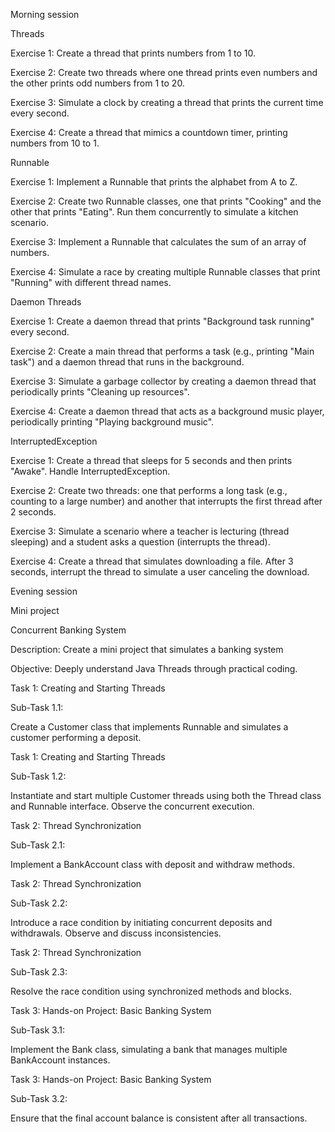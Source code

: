 Morning session 

Threads

Exercise 1:
Create a thread that prints numbers from 1 to 10.

Exercise 2:
Create two threads where one thread prints even numbers and the other prints odd numbers from 1 to 20.

Exercise 3:
Simulate a clock by creating a thread that prints the current time every second.

Exercise 4:
Create a thread that mimics a countdown timer, printing numbers from 10 to 1.

Runnable

Exercise 1:
Implement a Runnable that prints the alphabet from A to Z.

Exercise 2:
Create two Runnable classes, one that prints "Cooking" and the other that prints "Eating". Run them concurrently to simulate a kitchen scenario.

Exercise 3:
Implement a Runnable that calculates the sum of an array of numbers.

Exercise 4:
Simulate a race by creating multiple Runnable classes that print "Running" with different thread names.

Daemon Threads

Exercise 1:
Create a daemon thread that prints "Background task running" every second.

Exercise 2:
Create a main thread that performs a task (e.g., printing "Main task") and a daemon thread that runs in the background.

Exercise 3:
Simulate a garbage collector by creating a daemon thread that periodically prints "Cleaning up resources".

Exercise 4:
Create a daemon thread that acts as a background music player, periodically printing "Playing background music".

InterruptedException

Exercise 1:
Create a thread that sleeps for 5 seconds and then prints "Awake". Handle InterruptedException.

Exercise 2:
Create two threads: one that performs a long task (e.g., counting to a large number) and another that interrupts the first thread after 2 seconds.

Exercise 3:
Simulate a scenario where a teacher is lecturing (thread sleeping) and a student asks a question (interrupts the thread).

Exercise 4:
Create a thread that simulates downloading a file. After 3 seconds, interrupt the thread to simulate a user canceling the download.


Evening session

Mini project

Concurrent Banking System

Description: Create a mini project that simulates a banking system

Objective: Deeply understand Java Threads through practical coding.

Task 1: Creating and Starting Threads

Sub-Task 1.1:

Create a Customer class that implements Runnable and simulates a
customer performing a deposit.

Task 1: Creating and Starting Threads

Sub-Task 1.2:

Instantiate and start multiple Customer threads using both the
Thread class and Runnable interface. Observe the concurrent
execution.

Task 2: Thread Synchronization

Sub-Task 2.1:

Implement a BankAccount class with deposit and withdraw methods.

Task 2: Thread Synchronization

Sub-Task 2.2:

Introduce a race condition by initiating concurrent deposits and
withdrawals. Observe and discuss inconsistencies.

Task 2: Thread Synchronization

Sub-Task 2.3:

Resolve the race condition using synchronized methods and blocks.

Task 3: Hands-on Project: Basic Banking System

Sub-Task 3.1:

Implement the Bank class, simulating a bank that manages multiple
BankAccount instances.

Task 3: Hands-on Project: Basic Banking System

Sub-Task 3.2:

Ensure that the final account balance is consistent after all
transactions.